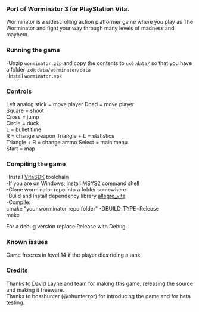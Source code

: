 ### Port of Worminator 3 for PlayStation Vita.  
Worminator is a sidescrolling action platformer game where you play as The Worminator and fight your way through many levels of madness and mayhem.

### Running the game
-Unzip `worminator.zip` and copy the contents to `ux0:data/` so that you have a folder `ux0:data/worminator/data`  
-Install `worminator.vpk`

### Controls
Left analog stick = move player
Dpad = move player  
Square = shoot  
Cross = jump  
Circle =  duck  
L = bullet time  
R = change weapon 
Triangle + L = statistics  
Triangle + R = change ammo
Select = main menu  
Start = map  


### Compiling the game 
-Install [VitaSDK](http://vitasdk.org) toolchain  
-If you are on Windows, install [MSYS2](http://msys2.org) command shell  
-Clone worminator repo into a folder somewhere  
-Build and install dependency library [allegro_vita](https://github.com/ammeir/allegro_vita)  
-Compile:  
  cmake "your worminator repo folder" -DBUILD_TYPE=Release  
  make

For a debug version replace Release with Debug.

### Known issues
Game freezes in level 14 if the player dies riding a tank 

### Credits
Thanks to David Layne and team for making this game, releasing the source and making it freeware.  
Thanks to bosshunter (@bhunterzor) for introducing the game and for beta testing.

